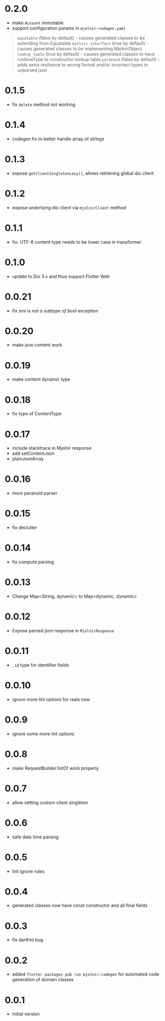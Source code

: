 # 0.2.0

- make `Account` immutable
- support configuration params in `mjolnir-codegen.yaml`

> `equatable` (false by default) - causes generated classes to be extending from Equatable
> `mjolnir_interface` (true by default) - causes generated classes to be implementing MjolnirObject
> `lookup_table` (true by default) -  causes generated classes to have runtimeType to constructor lookup table
> `paranoid` (false by default) -  adds extra resilience to wrong format and/or incorrect types in unparsed json

# 0.1.5

- fix `delete` method not working

# 0.1.4

- codegen fix to better handle array of strings

# 0.1.3

- expose `getClientSingletonLazy()`, allows retrieving global dio client

# 0.1.2

- expose underlying dio client via `mjolnirClient` method

# 0.1.1

- fix: UTF-8 content type needs to be lower case in transformer

# 0.1.0

- update to Dio 3.x and thus support Flutter Web

# 0.0.21

- fix _smi is not a subtype of bool_ exception

# 0.0.20

- make json content work

# 0.0.19

- make content dynamic type

# 0.0.18

- fix type of ContentType

# 0.0.17

- include stacktrace in Mjolnir response
- add setContentJson
- plainJsonArray

# 0.0.16

- more paranoid parser

# 0.0.15

- fix declutter

# 0.0.14

- fix compute parsing

# 0.0.13

- Change Map<String, dynamic> to Map<dynamic, dynamic>

# 0.0.12

- Expose parsed json response in `MjolnirResponse`

# 0.0.11

- `_id` type for identifier fields

# 0.0.10

- ignore more lint options for reals now

# 0.0.9

- ignore some more lint options

# 0.0.8

- make RequestBuilder.listOf work properly

# 0.0.7

- allow setting custom client singleton

# 0.0.6

- safe date time parsing

# 0.0.5

- lint ignore rules

# 0.0.4

- generated classes now have const constructor and all final fields

# 0.0.3

- fix dartfmt bug

# 0.0.2

- added `flutter packages pub run mjolnir:codegen` for automated code generation of domain classes

# 0.0.1

- initial version
